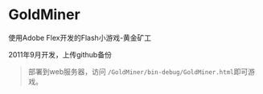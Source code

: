 # GoldMiner
使用Adobe Flex开发的Flash小游戏-黄金矿工

2011年9月开发，上传github备份

> 部署到web服务器，访问 `/GoldMiner/bin-debug/GoldMiner.html`即可游戏。

